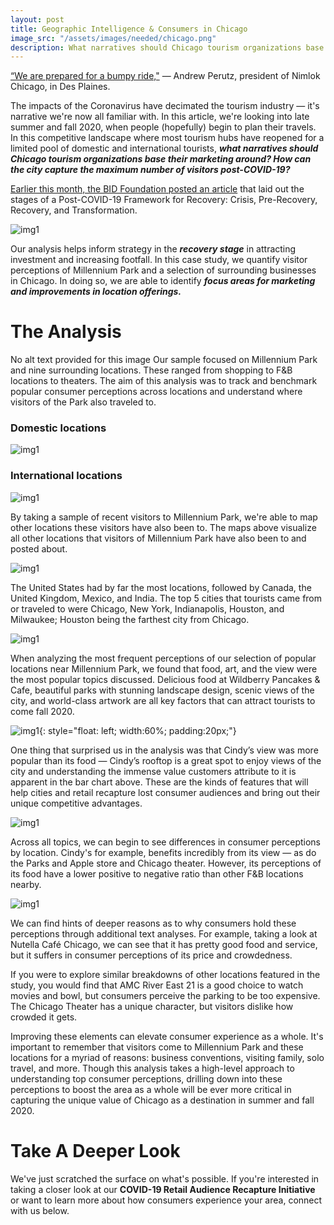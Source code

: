 ```yaml
---
layout: post
title: Geographic Intelligence & Consumers in Chicago
image_src: "/assets/images/needed/chicago.png"
description: What narratives should Chicago tourism organizations base their marketing around?
---
```


[“We are prepared for a bumpy ride,"](https://www.chicagotribune.com/coronavirus/ct-chicago-economic-impact-coronavirus-20200307-jkm2m35ahnh4nmy34oqbpmpsea-story.html) — Andrew Perutz, president of Nimlok Chicago, in Des Plaines.

The impacts of the Coronavirus have decimated the tourism industry — it's narrative we're now all familiar with. In this article, we're looking into late summer and fall 2020, when people (hopefully) begin to plan their travels. In this competitive landscape where most tourism hubs have reopened for a limited pool of domestic and international tourists, ***what narratives should Chicago tourism organizations base their marketing around? How can the city capture the maximum number of visitors post-COVID-19?***

[Earlier this month, the BID Foundation posted an article](http://blog.placemanagement.org/2020/04/02/the-time-to-act-is-now-a-framework-for-post-covid-19-recovery-for-our-towns-and-cities/) that laid out the stages of a Post-COVID-19 Framework for Recovery: Crisis, Pre-Recovery, Recovery, and Transformation. 

![img1](/assets/images/blog_imgs/chicago1.jfif)

Our analysis helps inform strategy in the ***recovery stage*** in attracting investment and increasing footfall. In this case study, we quantify visitor perceptions of Millennium Park and a selection of surrounding businesses in Chicago. In doing so, we are able to identify ***focus areas for marketing and improvements in location offerings.***

# The Analysis
No alt text provided for this image
Our sample focused on Millennium Park and nine surrounding locations. These ranged from shopping to F&B locations to theaters. The aim of this analysis was to track and benchmark popular consumer perceptions across locations and understand where visitors of the Park also traveled to.

### Domestic locations

![img1](/assets/images/blog_imgs/chicago2.png)

### International locations

![img1](/assets/images/blog_imgs/chicago3.png)

By taking a sample of recent visitors to Millennium Park, we're able to map other locations these visitors have also been to. The maps above visualize all other locations that visitors of Millennium Park have also been to and posted about.

![img1](/assets/images/blog_imgs/chicago4.png)

The United States had by far the most locations, followed by Canada, the United Kingdom, Mexico, and India. The top 5 cities that tourists came from or traveled to were Chicago, New York, Indianapolis, Houston, and Milwaukee; Houston being the farthest city from Chicago. 

![img1](/assets/images/blog_imgs/chicago5.png)

When analyzing the most frequent perceptions of our selection of popular locations near Millennium Park, we found that food, art, and the view were the most popular topics discussed. Delicious food at Wildberry Pancakes & Cafe, beautiful parks with stunning landscape design, scenic views of the city, and world-class artwork are all key factors that can attract tourists to come fall 2020. 

![img1](/assets/images/blog_imgs/chicago7.jfif){: style="float: left; width:60%; padding:20px;"}

One thing that surprised us in the analysis was that Cindy’s view was more popular than its food — Cindy’s rooftop is a great spot to enjoy views of the city and understanding the immense value customers attribute to it is apparent in the bar chart above. These are the kinds of features that will help cities and retail recapture lost consumer audiences and bring out their unique competitive advantages.

![img1](/assets/images/blog_imgs/chicago8.png)

Across all topics, we can begin to see differences in consumer perceptions by location. Cindy's for example, benefits incredibly from its view — as do the Parks and Apple store and Chicago theater. However, its perceptions of its food have a lower positive to negative ratio than other F&B locations nearby. 

![img1](/assets/images/blog_imgs/chicago9.png)

We can find hints of deeper reasons as to why consumers hold these perceptions through additional text analyses. For example, taking a look at Nutella Café Chicago, we can see that it has pretty good food and service, but it suffers in consumer perceptions of its price and crowdedness. 

If you were to explore similar breakdowns of other locations featured in the study, you would find that AMC River East 21 is a good choice to watch movies and bowl, but consumers perceive the parking to be too expensive. The Chicago Theater has a unique character, but visitors dislike how crowded it gets. 

Improving these elements can elevate consumer experience as a whole. It's important to remember that visitors come to Millennium Park and these locations for a myriad of reasons: business conventions, visiting family, solo travel, and more. Though this analysis takes a high-level approach to understanding top consumer perceptions, drilling down into these perceptions to boost the area as a whole will be ever more critical in capturing the unique value of Chicago as a destination in summer and fall 2020.

# Take A Deeper Look

We've just scratched the surface on what's possible. If you're interested in taking a closer look at our **COVID-19 Retail Audience Recapture Initiative** or want to learn more about how consumers experience your area, connect with us below.